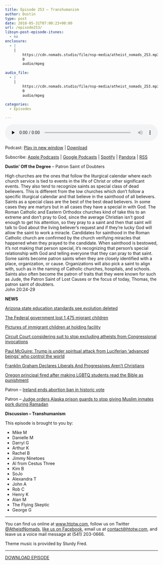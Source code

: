 ```yaml
---
title: Episode 253 – Transhumanism
author: Dustin
type: post
date: 2018-05-31T07:00:23+00:00
url: /episode253/
libsyn-post-episode-itunes:
  - no
enclosure:
  - |
    |
        https://cdn.nomads.studio/file/nsp-media/atheist_nomads_253.mp3
        0
        audio/mpeg
        
audio_file:
  - |
    |
        https://cdn.nomads.studio/file/nsp-media/atheist_nomads_253.mp3
        0
        audio/mpeg
        
categories:
  - Episodes

---
```

<div itemscope itemtype="http://schema.org/AudioObject">
  <meta itemprop="name" content="Episode 253 &#8211; Transhumanism" />
  
  <meta itemprop="uploadDate" content="2018-05-31T01:00:23-06:00" />
  
  <meta itemprop="encodingFormat" content="audio/mpeg" />
  
  <meta itemprop="description" content="
Dustin' Off the Degree - Patron Saint of Doubters
High churches are the ones that follow the liturgical calendar where each church service is tied to events in the life of Christ or other significant events. They also tend to recognize saints as spe..." />
  
  <meta itemprop="contentUrl" content="https://dts.podtrac.com/redirect.mp3/cdn.nomads.studio/file/nsp-media/atheist_nomads_253.mp3" />
  </p> 
  
  <div class="powerpress_player" id="powerpress_player_8516">
    <audio class="wp-audio-shortcode" id="audio-1754-260" preload="none" style="width: 100%;" controls="controls"><source type="audio/mpeg" src="https://dts.podtrac.com/redirect.mp3/cdn.nomads.studio/file/nsp-media/atheist_nomads_253.mp3?_=260" /><a href="https://dts.podtrac.com/redirect.mp3/cdn.nomads.studio/file/nsp-media/atheist_nomads_253.mp3">https://dts.podtrac.com/redirect.mp3/cdn.nomads.studio/file/nsp-media/atheist_nomads_253.mp3</a></audio>
  </div>
</div>

<p class="powerpress_links powerpress_links_mp3">
  Podcast: <a href="https://dts.podtrac.com/redirect.mp3/cdn.nomads.studio/file/nsp-media/atheist_nomads_253.mp3" class="powerpress_link_pinw" target="_blank" title="Play in new window" onclick="return powerpress_pinw('https://htotw.com/?powerpress_pinw=1754-podcast');" rel="nofollow">Play in new window</a> | <a href="https://dts.podtrac.com/redirect.mp3/cdn.nomads.studio/file/nsp-media/atheist_nomads_253.mp3" class="powerpress_link_d" title="Download" rel="nofollow" download="atheist_nomads_253.mp3">Download</a>
</p>

<p class="powerpress_links powerpress_subscribe_links">
  Subscribe: <a href="https://podcasts.apple.com/us/podcast/humanists-take-on-the-world/id530050098?mt=2&ls=1" class="powerpress_link_subscribe powerpress_link_subscribe_itunes" target="_blank" title="Subscribe on Apple Podcasts" rel="nofollow">Apple Podcasts</a> | <a href="https://www.google.com/podcasts?feed=aHR0cDovL2F0aGVpc3Rub21hZHMubGlic3luLmNvbS9yc3M%3D" class="powerpress_link_subscribe powerpress_link_subscribe_googleplay" target="_blank" title="Subscribe on Google Podcasts" rel="nofollow">Google Podcasts</a> | <a href="https://open.spotify.com/show/3LzK2xZGike6Tc1GEMtMbr?si=LieN9SNuTpq96smuaUsH8A" class="powerpress_link_subscribe powerpress_link_subscribe_spotify" target="_blank" title="Subscribe on Spotify" rel="nofollow">Spotify</a> | <a href="https://www.pandora.com/podcast/atheist-nomads/PC:10122?corr=62071012&part=ug" class="powerpress_link_subscribe powerpress_link_subscribe_pandora" target="_blank" title="Subscribe on Pandora" rel="nofollow">Pandora</a> | <a href="https://htotw.com/feed/podcast/" class="powerpress_link_subscribe powerpress_link_subscribe_rss" target="_blank" title="Subscribe via RSS" rel="nofollow">RSS</a>
</p>

  
**Dustin&#8217; Off the Degree** &#8211; Patron Saint of Doubters

<div>
  High churches are the ones that follow the liturgical calendar where each church service is tied to events in the life of Christ or other significant events. They also tend to recognize saints as special class of dead believers. This is different from the low churches which don&#8217;t follow a specific liturgical calendar and that believe in the sainthood of all believers.
</div>

<div>
</div>

<div>
  Saints as a special class are the best of the best dead believers. In some cases they are martyrs but in all cases they have a special in with God. The Roman Catholic and Eastern Orthodox churches kind of take this to an extreme and don&#8217;t pray to God, since the average Christian isn&#8217;t good enough to get his attention, so they pray to a saint and then that saint will talk to God about the living believer&#8217;s request and if they&#8217;re lucky God will allow the saint to work a miracle. Candidates for sainthood in the Roman Catholic church are confirmed by the church verifying miracles that happened when they prayed to the candidate. When sainthood is bestowed, it&#8217;s not making that person special, it&#8217;s recognizing that person&#8217;s special relationship with God and telling everyone that they can pray to that saint.
</div>

<div>
</div>

<div>
  Some saints become patron saints when they are closely identified with a place, organization, or cause. Organizations will also pick a saint to align with, such as in the naming of Catholic churches, hospitals, and schools. Saints also often become the patron of traits that they were known for such as Jude, the Patron Saint of Lost Causes or the focus of today, Thomas, the patron saint of doubters.
</div>

<div>
</div>

<div>
  John 20:24-29
</div>

<div>
</div>

**NEWS**

<a href="https://arstechnica.com/science/2018/05/arizona-official-waters-down-states-science-education-standards/" target="_blank" rel="noopener">Arizona state education standards see evolution deleted</a>

<a href="https://www.azcentral.com/story/opinion/op-ed/ej-montini/2018/05/22/immigration-children-separate-families-lost-kirstjen-nielson/631627002/" target="_blank" rel="noopener">The Federal government lost 1,475 migrant children</a>

 <a href="https://www.azcentral.com/picture-gallery/news/politics/immigration/2014/06/18/first-glimpse-of-immigrant-children-at-holding-facility/10808687/" target="_blank" rel="noopener">Pictures of immigrant children at holding facility</a>

<a href="https://www.atheists.org/2018/05/barker-invocation-brief/" target="_blank" rel="noopener">Circuit Court considering suit to stop excluding atheists from Congressional invocations</a>

<a href="http://www.rightwingwatch.org/post/paul-mcguire-trump-is-under-spiritual-attack-from-luciferian-advanced-beings-who-control-the-world/" target="_blank" rel="noopener">Paul McGuire: Trump is under spiritual attack from Luciferian ‘advanced beings’ who control the world</a>

<a href="https://bluestatedaily.com/franklin-graham-declares-liberals-and-progressives-arent-christians/" target="_blank" rel="noopener">Franklin Graham Declares Liberals And Progressives Aren&#8217;t Christians</a>

<a href="http://www.patheos.com/blogs/friendlyatheist/2018/05/23/oregon-principal-fired-after-making-lgbtq-students-read-the-bible-as-punishment/" target="_blank" rel="noopener">Oregon principal fired after making LGBTQ students read the Bible as punishment</a>

Patron &#8211; <a href="https://www.rawstory.com/2018/05/ireland-ends-abortion-ban-historic-vote/" target="_blank" rel="noopener">Ireland ends abortion ban in historic vote</a>

Patron &#8211; <a href="https://thinkprogress.org/judge-alaska-prison-guards-muslim-inmates-pork-ramadan-287ad4d1108d/" target="_blank" rel="noopener">Judge orders Alaska prison guards to stop giving Muslim inmates pork during Ramadan</a>

**Discussion &#8211; Transhumanism**

This episode is brought to you by:

* Mike M  
* Danielle M  
* Darryl G  
* Arthur K  
* Rachel B  
* Jimmy Ninetoes  
* Al from Cestus Three  
* Kim B  
* SoJo  
* Alexandra T  
* John A  
* Rob C  
* Henry K  
* Alan M  
* The Flying Skeptic  
* George G

<hr width="500" />

You can find us online at <a href="https://www.htotw.com/" target="_blank" rel="noopener">www.htotw.com</a>, follow us on Twitter <a href="https://twitter.com/AtheistNomads" target="_blank" rel="noopener">@AtheistNomads</a>, <a href="https://htotw.com/facebook" target="_blank" rel="noopener">like us on Facebook</a>, email us at <contact@htotw.com>, and leave us a voice mail message at (541) 203-0666.

Theme music is provided by Sturdy Fred.

<hr width="”500”" />

<a href="https://dts.podtrac.com/redirect.mp3/cdn.nomads.studio/file/nsp-media/atheist_nomads_253.mp3" target="_blank" rel="noopener">DOWNLOAD EPISODE</a>